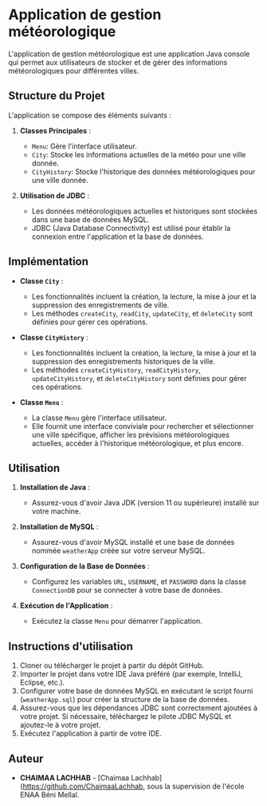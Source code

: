 # Application de gestion météorologique

L'application de gestion météorologique est une application Java console qui permet aux utilisateurs de stocker et de gérer des informations météorologiques pour différentes villes.

## Structure du Projet

L'application se compose des éléments suivants :

1. **Classes Principales** :
   - `Menu`: Gère l'interface utilisateur.
   - `City`: Stocke les informations actuelles de la météo pour une ville donnée.
   - `CityHistory`: Stocke l'historique des données météorologiques pour une ville donnée.

2. **Utilisation de JDBC** : 
   - Les données météorologiques actuelles et historiques sont stockées dans une base de données MySQL.
   - JDBC (Java Database Connectivity) est utilisé pour établir la connexion entre l'application et la base de données.

## Implémentation

- **Classe `City`** :
   - Les fonctionnalités incluent la création, la lecture, la mise à jour et la suppression des enregistrements de ville.
   - Les méthodes `createCity`, `readCity`, `updateCity`, et `deleteCity` sont définies pour gérer ces opérations.

- **Classe `CityHistory`** :
   - Les fonctionnalités incluent la création, la lecture, la mise à jour et la suppression des enregistrements historiques de la ville.
   - Les méthodes `createCityHistory`, `readCityHistory`, `updateCityHistory`, et `deleteCityHistory` sont définies pour gérer ces opérations.

- **Classe `Menu`** :
   - La classe `Menu` gère l'interface utilisateur.
   - Elle fournit une interface conviviale pour rechercher et sélectionner une ville spécifique, afficher les prévisions météorologiques actuelles, accéder à l'historique météorologique, et plus encore.

## Utilisation

1. **Installation de Java** :
   - Assurez-vous d'avoir Java JDK (version 11 ou supérieure) installé sur votre machine.

2. **Installation de MySQL** :
   - Assurez-vous d'avoir MySQL installé et une base de données nommée `weatherApp` créée sur votre serveur MySQL.

3. **Configuration de la Base de Données** :
   - Configurez les variables `URL`, `USERNAME`, et `PASSWORD` dans la classe `ConnectionDB` pour se connecter à votre base de données.

4. **Exécution de l'Application** :
   - Exécutez la classe `Menu` pour démarrer l'application.

## Instructions d'utilisation

1. Cloner ou télécharger le projet à partir du dépôt GitHub.
2. Importer le projet dans votre IDE Java préféré (par exemple, IntelliJ, Eclipse, etc.).
3. Configurer votre base de données MySQL en exécutant le script fourni (`weatherApp.sql`) pour créer la structure de la base de données.
4. Assurez-vous que les dépendances JDBC sont correctement ajoutées à votre projet. Si nécessaire, téléchargez le pilote JDBC MySQL et ajoutez-le à votre projet.
5. Exécutez l'application à partir de votre IDE.

## Auteur

- **CHAIMAA LACHHAB** - [Chaimaa Lachhab](https://github.com/ChaimaaLachhab, sous la supervision de l'école ENAA Béni Mellal.


